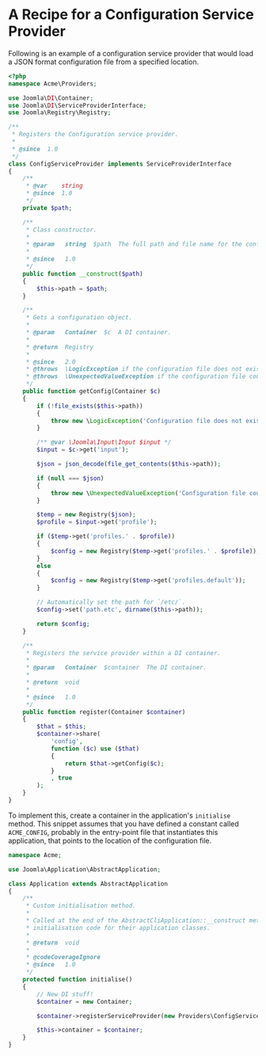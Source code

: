 # A Recipe for a Configuration Service Provider

Following is an example of a configuration service provider that would load a JSON format configuration file from a
specified location.

```php
<?php
namespace Acme\Providers;

use Joomla\DI\Container;
use Joomla\DI\ServiceProviderInterface;
use Joomla\Registry\Registry;

/**
 * Registers the Configuration service provider.
 *
 * @since  1.0
 */
class ConfigServiceProvider implements ServiceProviderInterface
{
	/**
	 * @var    string
	 * @since  1.0
	 */
	private $path;

	/**
	 * Class constructor.
	 *
	 * @param   string  $path  The full path and file name for the configuration file.
	 *
	 * @since   1.0
	 */
	public function __construct($path)
	{
		$this->path = $path;
	}

	/**
	 * Gets a configuration object.
	 *
	 * @param   Container  $c  A DI container.
	 *
	 * @return  Registry
	 *
	 * @since   2.0
	 * @throws  \LogicException if the configuration file does not exist.
	 * @throws  \UnexpectedValueException if the configuration file could not be parsed.
	 */
	public function getConfig(Container $c)
	{
		if (!file_exists($this->path))
		{
			throw new \LogicException('Configuration file does not exist.', 500);
		}

		/** @var \Joomla\Input\Input $input */
		$input = $c->get('input');

		$json = json_decode(file_get_contents($this->path));

		if (null === $json)
		{
			throw new \UnexpectedValueException('Configuration file could not be parsed.', 500);
		}

		$temp = new Registry($json);
		$profile = $input->get('profile');

		if ($temp->get('profiles.' . $profile))
		{
			$config = new Registry($temp->get('profiles.' . $profile));
		}
		else
		{
			$config = new Registry($temp->get('profiles.default'));
		}

		// Automatically set the path for `/etc/`.
		$config->set('path.etc', dirname($this->path));

		return $config;
	}

	/**
	 * Registers the service provider within a DI container.
	 *
	 * @param   Container  $container  The DI container.
	 *
	 * @return  void
	 *
	 * @since   1.0
	 */
	public function register(Container $container)
	{
		$that = $this;
		$container->share(
			'config',
			function ($c) use ($that)
			{
				return $that->getConfig($c);
			}
			, true
		);
	}
}
```

To implement this, create a container in the application's `initialise` method. This snippet assumes that you
have defined a constant called `ACME_CONFIG`, probably in the entry-point file that instantiates this application,
that points to the location of the configuration file.

```php
namespace Acme;

use Joomla\Application\AbstractApplication;

class Application extends AbstractApplication
{
	/**
	 * Custom initialisation method.
	 *
	 * Called at the end of the AbstractCliApplication::__construct method. This is for developers to inject
	 * initialisation code for their application classes.
	 *
	 * @return  void
	 *
	 * @codeCoverageIgnore
	 * @since   1.0
	 */
	protected function initialise()
	{
		// New DI stuff!
		$container = new Container;

		$container->registerServiceProvider(new Providers\ConfigServiceProvider(ACME_CONFIG));

		$this->container = $container;
	}
}
```

